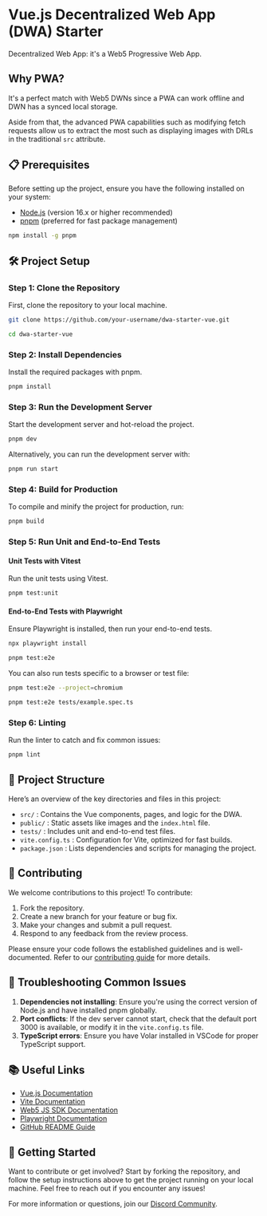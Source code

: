 # Vue.js Decentralized Web App (DWA) Starter

Decentralized Web App: it's a Web5 Progressive Web App.

## Why PWA?

It's a perfect match with Web5 DWNs since a PWA can work offline and DWN has a synced local storage.

Aside from that, the advanced PWA capabilities such as modifying fetch requests allow us to extract the most such as displaying images with DRLs in the traditional `src` attribute.

## 📋 Prerequisites

Before setting up the project, ensure you have the following installed on your system:

- [Node.js](https://nodejs.org/) (version 16.x or higher recommended)
- [pnpm](https://pnpm.io/) (preferred for fast package management)

```bash
npm install -g pnpm
```

## 🛠️ Project Setup

### Step 1: Clone the Repository

First, clone the repository to your local machine.

```bash
git clone https://github.com/your-username/dwa-starter-vue.git
```

```bash
cd dwa-starter-vue
```

### Step 2: Install Dependencies

Install the required packages with pnpm.

```bash
pnpm install
```

### Step 3: Run the Development Server

Start the development server and hot-reload the project.

```bash
pnpm dev
```

Alternatively, you can run the development server with:

```bash
pnpm run start
```

### Step 4: Build for Production

To compile and minify the project for production, run:

```bash
pnpm build
```

### Step 5: Run Unit and End-to-End Tests

#### Unit Tests with Vitest

Run the unit tests using Vitest.

```bash
pnpm test:unit
```

#### End-to-End Tests with Playwright

Ensure Playwright is installed, then run your end-to-end tests.

```bash
npx playwright install
```

```bash
pnpm test:e2e
```

You can also run tests specific to a browser or test file:

```bash
pnpm test:e2e --project=chromium
```

```bash
pnpm test:e2e tests/example.spec.ts
```

### Step 6: Linting

Run the linter to catch and fix common issues:

```bash
pnpm lint
```

## 📂 Project Structure

Here’s an overview of the key directories and files in this project:

- `src/` : Contains the Vue components, pages, and logic for the DWA.
- `public/` : Static assets like images and the `index.html` file.
- `tests/` : Includes unit and end-to-end test files.
- `vite.config.ts` : Configuration for Vite, optimized for fast builds.
- `package.json` : Lists dependencies and scripts for managing the project.

## 👥 Contributing

We welcome contributions to this project! To contribute:

1. Fork the repository.
2. Create a new branch for your feature or bug fix.
3. Make your changes and submit a pull request.
4. Respond to any feedback from the review process.

Please ensure your code follows the established guidelines and is well-documented. Refer to our [contributing guide](CONTRIBUTING.md) for more details.

## 🔧 Troubleshooting Common Issues

1. **Dependencies not installing**: Ensure you're using the correct version of Node.js and have installed pnpm globally.
2. **Port conflicts**: If the dev server cannot start, check that the default port 3000 is available, or modify it in the `vite.config.ts` file.
3. **TypeScript errors**: Ensure you have Volar installed in VSCode for proper TypeScript support.

## 📚 Useful Links

- [Vue.js Documentation](https://vuejs.org/guide/introduction.html)
- [Vite Documentation](https://vitejs.dev/)
- [Web5 JS SDK Documentation](https://web5.com/sdk)
- [Playwright Documentation](https://playwright.dev/)
- [GitHub README Guide](https://github.com)

## 🎉 Getting Started

Want to contribute or get involved? Start by forking the repository, and follow the setup instructions above to get the project running on your local machine. Feel free to reach out if you encounter any issues!

For more information or questions, join our [Discord Community](https://discord.gg/tbd).
